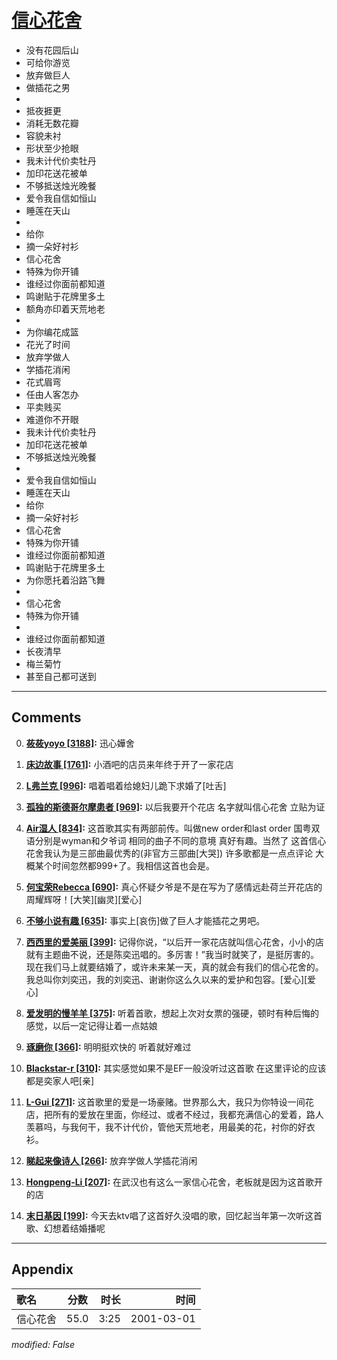 # [信心花舍](https://music.163.com/song?id=67447)

* 没有花园后山
* 可给你游览
* 放弃做巨人
* 做插花之男
* 
* 抵夜捱更
* 消耗无数花瓣
* 容貌未衬
* 形状至少抢眼
* 我未计代价卖牡丹
* 加印花送花被单
* 不够抵送烛光晚餐
* 爱令我自信如恒山
* 睡莲在天山
* 
* 给你
* 摘一朵好衬衫
* 信心花舍
* 特殊为你开铺
* 谁经过你面前都知道
* 鸣谢贴于花牌里多土
* 额角亦印着天荒地老
* 
* 为你编花成篮
* 花光了时间
* 放弃学做人
* 学插花消闲
* 花式眉弯
* 任由人客怎办
* 平卖贱买
* 难道你不开眼
* 我未计代价卖牡丹
* 加印花送花被单
* 不够抵送烛光晚餐
* 
* 爱令我自信如恒山
* 睡莲在天山
* 给你
* 摘一朵好衬衫
* 信心花舍
* 特殊为你开铺
* 谁经过你面前都知道
* 鸣谢贴于花牌里多土
* 为你愿托着沿路飞舞
* 
* 信心花舍
* 特殊为你开铺
* 
* 谁经过你面前都知道
* 长夜清早
* 梅兰菊竹
* 甚至自己都可送到


---

## Comments
0. **[莜莜yoyo \[3188\]](https://music.163.com/#/user/home?id=6847764):** 迅心嬅舍 

1. **[床边故事 \[1761\]](https://music.163.com/#/user/home?id=41437329):** 小酒吧的店员来年终于开了一家花店

2. **[L弗兰克 \[996\]](https://music.163.com/#/user/home?id=7344853):** 唱着唱着给媳妇儿跪下求婚了[吐舌]

3. **[孤独的斯德哥尔摩患者 \[969\]](https://music.163.com/#/user/home?id=252599147):** 以后我要开个花店  名字就叫信心花舍  立贴为证

4. **[Air湿人 \[834\]](https://music.163.com/#/user/home?id=48614199):** 这首歌其实有两部前传。叫做new order和last order 国粤双语分别是wyman和夕爷词 相同的曲子不同的意境 真好有趣。当然了 这首信心花舍我认为是三部曲最优秀的(非官方三部曲[大哭]) 许多歌都是一点点评论 大概某个时间忽然都999+了。我相信这首也会是。

5. **[何宝荣Rebecca \[690\]](https://music.163.com/#/user/home?id=50048519):** 真心怀疑夕爷是不是在写为了感情远赴荷兰开花店的周耀辉呀！[大笑][幽灵][爱心]

6. **[不够小说有趣 \[635\]](https://music.163.com/#/user/home?id=37451793):** 事实上[哀伤]做了巨人才能插花之男吧。

7. **[西西里的爱美丽 \[399\]](https://music.163.com/#/user/home?id=29628839):** 记得你说，“以后开一家花店就叫信心花舍，小小的店就有主题曲不说，还是陈奕迅唱的。多厉害！”我当时就笑了，是挺厉害的。现在我们马上就要结婚了，或许未来某一天，真的就会有我们的信心花舍的。我总叫你刘奕迅，我的刘奕迅、谢谢你这么久以来的爱护和包容。[爱心][爱心]

8. **[爱发明的慢羊羊 \[375\]](https://music.163.com/#/user/home?id=67469972):** 听着首歌，想起上次对女票的强硬，顿时有种后悔的感觉，以后一定记得让着一点姑娘

9. **[琢磨你 \[366\]](https://music.163.com/#/user/home?id=34461260):** 明明挺欢快的 听着就好难过

10. **[Blackstar-r \[310\]](https://music.163.com/#/user/home?id=252601884):** 其实感觉如果不是EF一般没听过这首歌  在这里评论的应该都是奕家人吧[亲]

11. **[L-Gui \[271\]](https://music.163.com/#/user/home?id=16654435):** 这首歌里的爱是一场豪赌。世界那么大，我只为你特设一间花店，把所有的爱放在里面，你经过、或者不经过，我都充满信心的爱着，路人羡慕吗，与我何干，我不计代价，管他天荒地老，用最美的花，衬你的好衣衫。

12. **[睇起来像诗人 \[266\]](https://music.163.com/#/user/home?id=18244427):** 放弃学做人学插花消闲

13. **[Hongpeng-Li \[207\]](https://music.163.com/#/user/home?id=117710073):** 在武汉也有这么一家信心花舍，老板就是因为这首歌开的店

14. **[末日基因 \[199\]](https://music.163.com/#/user/home?id=16164448):** 今天去ktv唱了这首好久没唱的歌，回忆起当年第一次听这首歌、幻想着结婚播呢



---

## Appendix

|歌名|分数|时长|时间|
|:---|:---:|---:|---:|
|信心花舍|55.0|3:25|2001-03-01

*modified: False*